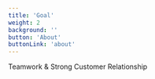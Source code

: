 ```yaml
---
title: 'Goal'
weight: 2
background: ''
button: 'About'
buttonLink: 'about'
---
```


Teamwork & Strong Customer Relationship
